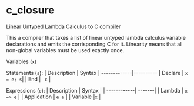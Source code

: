 # c_closure
Linear Untyped Lambda Calculus to C compiler

This a compiler that takes a list of linear untyped lambda calculus variable declarations and emits the corrisponding C for it.
Linearity means that all non-global variables must be used exactly once.

Variables (``x``)

Statements (``s``):
| Description | Syntax |
-------------|----------
| Declare | ``x = e; s``|
| End | `` ε`` |

Expressions (``e``):
| Description | Syntax |
| ------------| -------|
| Lambda | ``x => e`` |
| Application | ``e e`` |
| Variable |``x`` |

